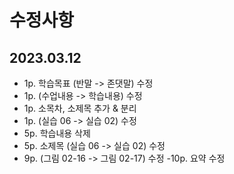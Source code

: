 # 수정사항

## 2023.03.12

- 1p. 학습목표 (반말 -> 존댓말) 수정
- 1p. (수업내용 -> 학습내용) 수정
- 1p. 소목차, 소제목 추가 & 분리
- 1p. (실습 06 -> 실습 02) 수정
- 5p. 학습내용 삭제
- 5p. 소제목 (실습 06 -> 실습 02) 수정
- 9p. (그림 02-16 -> 그림 02-17) 수정
-10p. 요약 수정
